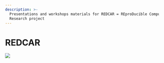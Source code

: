 ```yaml
---
description: >-
  Presentations and workshops materials for REDCAR = REproDucible ComputAtional
  Research project
---
```


# REDCAR

![](../.gitbook/assets/project_idea.png)

